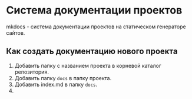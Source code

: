 # Система документации проектов
mkdocs - система документации проектов на статическом генераторе сайтов.

## Как создать документацию нового проекта
1. Добавить папку с названием проекта в корневой каталог репозитория.
2. Добавить папку `docs` в папку проекта.
3. Добавить index.md в папку `docs`.
4. 